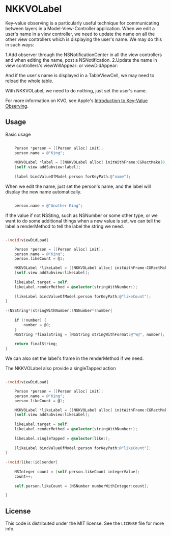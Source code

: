 # NKKVOLabel

Key-value observing is a particularly useful technique for communicating between layers in a Model-View-Controller application. When we edit a user's name in a view controller, we need to update the name on all the other view controllers  which is displaying the user's name. We may do this in such ways:

1.Add observer through the NSNotificationCenter in all the view controllers and when editing the name, post a NSNotification.
2.Update the name in view controllers's viewWillAppear: or viewDidAppear:

And if the user's name is displayed in a TableViewCell, we may need to reload the whole table.

With NKKVOLabel, we need to do nothing, just set the user's name.

For more information on KVO, see Apple's [Introduction to Key-Value Observing](https://developer.apple.com/library/mac/documentation/Cocoa/Conceptual/KeyValueObserving/KeyValueObserving.html).

## Usage

Basic usage

```objective-c

    Person *person = [[Person alloc] init];
    person.name = @"King";
    
    NKKVOLabel *label = [[NKKVOLabel alloc] initWithFrame:CGRectMake(0, 0, 100, 100)];
    [self.view addSubview:label];
    
    [label bindValueOfModel:person forKeyPath:@"name"];

```
When we edit the name, just set the person's name, and the label will display the new name automatically.

```objective-c

    person.name = @"Another King";

```

If the value if not NSSting, such as NSNumber or some other type, or we want to do some additional things when a new value is set, we can tell the label a renderMethod to tell the label the string we need.

```objective-c

-(void)viewDidLoad{

    Person *person = [[Person alloc] init];
    person.name = @"King";
    person.likeCount = @1;

    NKKVOLabel *likeLabel = [[NKKVOLabel alloc] initWithFrame:CGRectMake(0, 100, 100, 100)];
    [self.view addSubview:likeLabel];
    
    likeLabel.target = self;
    likeLabel.renderMethod = @selector(stringWithNumber:);
    
    [likeLabel bindValueOfModel:person forKeyPath:@"likeCount"];
}
    
-(NSString*)stringWithNumber:(NSNumber*)number{
    
    if (!number) {
        number = @0;
    }
    NSString *finalString = [NSString stringWithFormat:@"%@", number];
    
    return finalString;
}

```

We can also set the label's frame in the renderMethod if we need.

The NKKVOLabel also provide a singleTapped action

```objective-c

-(void)viewDidLoad{

    Person *person = [[Person alloc] init];
    person.name = @"King";
    person.likeCount = @1;

    NKKVOLabel *likeLabel = [[NKKVOLabel alloc] initWithFrame:CGRectMake(0, 100, 100, 100)];
    [self.view addSubview:likeLabel];
    
    likeLabel.target = self;
    likeLabel.renderMethod = @selector(stringWithNumber:);
    
    likeLabel.singleTapped = @selector(like:);
    
    [likeLabel bindValueOfModel:person forKeyPath:@"likeCount"];
}
    
-(void)like:(id)sender{
    
    NSInteger count = [self.person.likeCount integerValue];
    count++;
    
    self.person.likeCount = [NSNumber numberWithInteger:count];

}
```


## License

This code is distributed under the MIT license. See the `LICENSE` file for more info.
